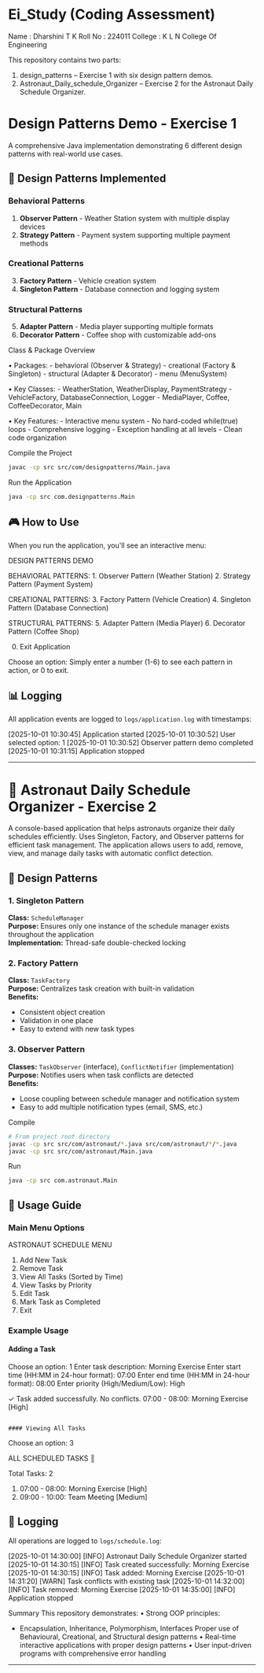 # Ei_Study (Coding Assessment)

Name : Dharshini T K
Roll No : 224011
College : K L N College Of Engineering

This repository contains two parts:
1. design_patterns – Exercise 1 with six design pattern demos.
2. Astronaut_Daily_schedule_Organizer – Exercise 2 for the Astronaut Daily Schedule Organizer.

# Design Patterns Demo - Exercise 1

A comprehensive Java implementation demonstrating 6 different design patterns with real-world use cases.

## 🎯 Design Patterns Implemented

### Behavioral Patterns
1. **Observer Pattern** - Weather Station system with multiple display devices
2. **Strategy Pattern** - Payment system supporting multiple payment methods

### Creational Patterns
3. **Factory Pattern** - Vehicle creation system
4. **Singleton Pattern** - Database connection and logging system

### Structural Patterns
5. **Adapter Pattern** - Media player supporting multiple formats
6. **Decorator Pattern** - Coffee shop with customizable add-ons

Class & Package Overview

  • Packages: 
    - behavioral (Observer & Strategy)
    - creational (Factory & Singleton)
    - structural (Adapter & Decorator)
    - menu (MenuSystem)
    
  • Key Classes: 
    - WeatherStation, WeatherDisplay, PaymentStrategy
    - VehicleFactory, DatabaseConnection, Logger
    - MediaPlayer, Coffee, CoffeeDecorator, Main
    
  • Key Features: 
    - Interactive menu system
    - No hard-coded while(true) loops
    - Comprehensive logging
    - Exception handling at all levels
    - Clean code organization


Compile the Project

```bash
javac -cp src src/com/designpatterns/Main.java
```

Run the Application

```bash
java -cp src com.designpatterns.Main
```
## 🎮 How to Use
When you run the application, you'll see an interactive menu:


DESIGN PATTERNS DEMO                 

  BEHAVIORAL PATTERNS:
    1. Observer Pattern (Weather Station)
    2. Strategy Pattern (Payment System)

  CREATIONAL PATTERNS:
    3. Factory Pattern (Vehicle Creation)
    4. Singleton Pattern (Database Connection)

  STRUCTURAL PATTERNS:
    5. Adapter Pattern (Media Player)
    6. Decorator Pattern (Coffee Shop)

  0. Exit Application

Choose an option: 
Simply enter a number (1-6) to see each pattern in action, or 0 to exit.

## 📊 Logging

All application events are logged to `logs/application.log` with timestamps:

[2025-10-01 10:30:45] Application started
[2025-10-01 10:30:52] User selected option: 1
[2025-10-01 10:30:52] Observer pattern demo completed
[2025-10-01 10:31:15] Application stopped
_________________________________________________________________________

# 🚀 Astronaut Daily Schedule Organizer - Exercise 2

A console-based application that helps astronauts organize their daily schedules efficiently. Uses Singleton, Factory, and Observer patterns for efficient task management. The application allows users to add, remove, view, and manage daily tasks with automatic conflict detection.

## 🎯 Design Patterns

### 1. Singleton Pattern
**Class:** `ScheduleManager`  
**Purpose:** Ensures only one instance of the schedule manager exists throughout the application  
**Implementation:** Thread-safe double-checked locking

### 2. Factory Pattern
**Class:** `TaskFactory`  
**Purpose:** Centralizes task creation with built-in validation  
**Benefits:** 
- Consistent object creation
- Validation in one place
- Easy to extend with new task types

### 3. Observer Pattern
**Classes:** `TaskObserver` (interface), `ConflictNotifier` (implementation)  
**Purpose:** Notifies users when task conflicts are detected  
**Benefits:**
- Loose coupling between schedule manager and notification system
- Easy to add multiple notification types (email, SMS, etc.)


Compile

```bash
# From project root directory
javac -cp src src/com/astronaut/*.java src/com/astronaut/*/*.java
javac -cp src src/com/astronaut/Main.java
```

Run

```bash
java -cp src com.astronaut.Main
```

## 📖 Usage Guide

### Main Menu Options

ASTRONAUT SCHEDULE MENU           

  1. Add New Task
  2. Remove Task
  3. View All Tasks (Sorted by Time)
  4. View Tasks by Priority
  5. Edit Task
  6. Mark Task as Completed
  0. Exit

### Example Usage
#### Adding a Task
Choose an option: 1
Enter task description: Morning Exercise
Enter start time (HH:MM in 24-hour format): 07:00
Enter end time (HH:MM in 24-hour format): 08:00
Enter priority (High/Medium/Low): High

✓ Task added successfully. No conflicts.
   07:00 - 08:00: Morning Exercise [High]
```

#### Viewing All Tasks
```
Choose an option: 3


ALL SCHEDULED TASKS                ║

Total Tasks: 2

1. 07:00 - 08:00: Morning Exercise [High]
2. 09:00 - 10:00: Team Meeting [Medium]

## 📝 Logging

All operations are logged to `logs/schedule.log`:

[2025-10-01 14:30:00] [INFO] Astronaut Daily Schedule Organizer started
[2025-10-01 14:30:15] [INFO] Task created successfully: Morning Exercise
[2025-10-01 14:30:15] [INFO] Task added: Morning Exercise
[2025-10-01 14:31:20] [WARN] Task conflicts with existing task
[2025-10-01 14:32:00] [INFO] Task removed: Morning Exercise
[2025-10-01 14:35:00] [INFO] Application stopped

Summary
This repository demonstrates:
• Strong OOP principles:
- Encapsulation, Inheritance, Polymorphism, Interfaces
Proper use of Behavioural, Creational, and Structural design patterns
• Real-time interactive applications with proper design patterns
• User input-driven programs with comprehensive error handling
________________________________________________________________________________
